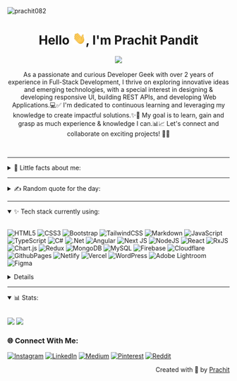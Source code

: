 <p align="left"> <img src="https://komarev.com/ghpvc/?username=prachit082&label=Profile%20views&color=0e75b6&style=flat" alt="prachit082" /> </p>

<h1 align="center">Hello <img src="https://raw.githubusercontent.com/ABSphreak/ABSphreak/master/gifs/Hi.gif" width="30px">, I'm Prachit Pandit</h1>

<p align="center">
  <a href="https://github.com/Ratheshan03/readme-typing-svg"><img src="https://readme-typing-svg.herokuapp.com?lines=Computer+Science+Graduate;MCA+Student;UI+Designer;Full+Stack+Developer;Aspiring+Learner&center=true&width=500&height=50"></a>
</p>

<p align="center">
As a passionate and curious Developer Geek with over 2 years of experience in Full-Stack Development, I thrive on exploring innovative ideas and emerging technologies, with a special interest in designing & developing responsive UI, building REST APIs, and developing Web Applications.💻✅ I'm dedicated to continuous learning and leveraging my knowledge to create impactful solutions.✨📝 
My goal is to learn, gain and grasp as much experience & knowledge I can.📊📈 Let's connect and collaborate on exciting projects! 🤝🏼
</p>
<br>

---

<details>
<summary>
  🧑 Little facts about me:
</summary>
 <br>

- 💡 I'm a Tech Enthusiast and currently working on Full Stack Development.
- 👯 I’m looking to collaborate with Fullstack Web and UI projects.
- ⚡ Fun fact: I love sports, especially Cricket. Also reading & watching Supernatural & Sci-Fi content is my hobby since childhood.
  
 </details>

 ---

<details>
<summary>
  ✍️ Random quote for the day:
</summary>
 <br>
 
![](https://quotes-github-readme.vercel.app/api?type=horizontal&theme=tokyonight)

</details>

---

<details open="">
<summary>
  ✨ Tech stack currently using:
</summary>
   <br>
 
![HTML5](https://img.shields.io/badge/HTML-%23E34F26.svg?style=flat-square&logo=html5&logoColor=white)
![CSS3](https://img.shields.io/badge/CSS-%231572B6.svg?style=flat-square&logo=css3&logoColor=white)
![Bootstrap](https://img.shields.io/badge/Bootstrap-%238511FA.svg?style=flat-square&logo=bootstrap&logoColor=white)
![TailwindCSS](https://img.shields.io/badge/TailwindCSS-%2338B2AC.svg?style=flat-square&logo=tailwind-css&logoColor=white)
![Markdown](https://img.shields.io/badge/Markdown-%23000000.svg?style=flat-square&logo=markdown&logoColor=white)
![JavaScript](https://img.shields.io/badge/Javascript-%23323330.svg?style=flat-square&logo=javascript&logoColor=%23F7DF1E)
![TypeScript](https://img.shields.io/badge/Typescript-%23007ACC.svg?style=flat-square&logo=typescript&logoColor=white)
![C#](https://img.shields.io/badge/C%23-%23239120.svg?style=flat-square&logo=csharp&logoColor=white)
![.Net](https://img.shields.io/badge/.NET-5C2D91?style=flat-square&logo=.net&logoColor=white)
![Angular](https://img.shields.io/badge/Angular-%23DD0031.svg?style=flat-square&logo=angular&logoColor=white)
![Next JS](https://img.shields.io/badge/NextJS-black?style=flat-square&logo=next.js&logoColor=white)
![NodeJS](https://img.shields.io/badge/NodeJS-6DA55F?style=flat-square&logo=node.js&logoColor=white)
![React](https://img.shields.io/badge/React-%2320232a.svg?style=flat-square&logo=react&logoColor=%2361DAFB)
![RxJS](https://img.shields.io/badge/Rxjs-%23B7178C.svg?style=flat-square&logo=reactivex&logoColor=white)
![Chart.js](https://img.shields.io/badge/ChartJS-F5788D.svg?style=flat-square&logo=chart.js&logoColor=white)
![Redux](https://img.shields.io/badge/Redux-%23593d88.svg?style=flat-square&logo=redux&logoColor=white)
![MongoDB](https://img.shields.io/badge/MongoDB-%234ea94b.svg?style=flat-square&logo=mongodb&logoColor=white)
![MySQL](https://img.shields.io/badge/MySQL-%2300000f.svg?style=flat-square&logo=mysql&logoColor=white)
![Firebase](https://img.shields.io/badge/Firebase-%23039BE5.svg?style=flat-square&logo=firebase)
![Cloudflare](https://img.shields.io/badge/Cloudflare-F38020?style=flat-square&logo=Cloudflare&logoColor=white)
![GithubPages](https://img.shields.io/badge/Github%20Pages-121013?style=flat-square&logo=github&logoColor=white) 
![Netlify](https://img.shields.io/badge/Netlify-%23000000.svg?style=flat-square&logo=netlify&logoColor=#00C7B7) 
![Vercel](https://img.shields.io/badge/Vercel-%23000000.svg?style=flat-square&logo=vercel&logoColor=white)
![WordPress](https://img.shields.io/badge/WordPress-%23117AC9.svg?style=flat-square&logo=WordPress&logoColor=white) 
![Adobe Lightroom](https://img.shields.io/badge/Adobe%20Lightroom-31A8FF.svg?style=flat-square&logo=Adobe%20Lightroom&logoColor=white) 
![Figma](https://img.shields.io/badge/Figma-%23F24E1E.svg?style=flat-square&logo=figma&logoColor=white)

<details>

<p align="left">

 ![](https://github-readme-stats.vercel.app/api/top-langs/?username=prachit082&theme=tokyonight&hide_border=false&include_all_commits=false&count_private=false&layout=compact)
 </p>
 </details>
</details>

---

<details open="">
<summary>
  📊 Stats:
</summary>
   <br>

<p align="left">
 
![](https://github-readme-stats.vercel.app/api?username=prachit082&theme=tokyonight&hide_border=false&include_all_commits=false&count_private=false&card_width=300)
[![](https://streak-stats.demolab.com?user=prachit082&theme=tokyonight&card_width=380)](https://git.io/streak-stats)<br>
</p>


### 🌐 Connect With Me:
[![Instagram](https://img.shields.io/badge/Instagram-%23E4405F.svg?logo=Instagram&logoColor=white)](https://www.instagram.com/prachit.xo/) 
[![LinkedIn](https://img.shields.io/badge/LinkedIn-%230077B5.svg?logo=linkedin&logoColor=white)](https://www.linkedin.com/in/itsprachit) 
[![Medium](https://img.shields.io/badge/Medium-12100E?logo=medium&logoColor=white)](https://medium.com/@prachitpandit) 
[![Pinterest](https://img.shields.io/badge/Pinterest-%23E60023.svg?logo=Pinterest&logoColor=white)](https://pin.it/67bWXXcPL) 
[![Reddit](https://img.shields.io/badge/Reddit-%23FF4500.svg?logo=Reddit&logoColor=white)](https://www.reddit.com/user/monarch_20/)

<p align="right" > Created with 🧡 by <a href="https://github.com/prachit082">Prachit</a></p>

